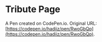 # Tribute Page

A Pen created on CodePen.io. Original URL: [https://codepen.io/hadiiz/pen/RwoGbQp](https://codepen.io/hadiiz/pen/RwoGbQp).


